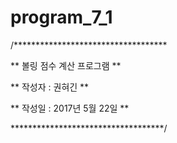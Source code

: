 # program_7_1
/***********************************

 **     볼링 점수 계산 프로그램       **

 **      작성자 : 권혀긴             **

 **      작성일 : 2017년 5월 22일    **

 ***********************************/
